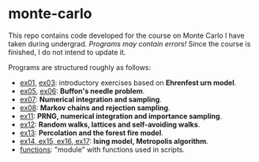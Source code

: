 # monte-carlo

This repo contains code developed for the course on Monte Carlo I have taken during undergrad. *Programs may contain errors!* Since the course is finished, I do not intend to update it.

Programs are structured roughly as follows:

- [ex01](https://github.com/Vini-BM/monte-carlo/tree/main/ex01), [ex03](https://github.com/Vini-BM/monte-carlo/tree/main/ex03): introductory exercises based on **Ehrenfest urn model**.
- [ex05](https://github.com/Vini-BM/monte-carlo/tree/main/ex05), [ex06](https://github.com/Vini-BM/monte-carlo/tree/main/ex06): **Buffon's needle problem**.
- [ex07](https://github.com/Vini-BM/monte-carlo/tree/main/ex07): **Numerical integration and sampling**.
- [ex08](https://github.com/Vini-BM/monte-carlo/tree/main/ex08): **Markov chains and rejection sampling**.
- [ex11](https://github.com/Vini-BM/monte-carlo/tree/main/ex11): **PRNG, numerical integration and importance sampling**.
- [ex12](https://github.com/Vini-BM/monte-carlo/tree/main/ex12): **Random walks, lattices and self-avoiding walks**.
- [ex13](https://github.com/Vini-BM/monte-carlo/tree/main/ex13): **Percolation and the forest fire model**.
- [ex14, ex15, ex16, ex17](https://github.com/Vini-BM/monte-carlo/tree/main/ising-model): **Ising model, Metropolis algorithm**.
- [functions](https://github.com/Vini-BM/monte-carlo/tree/main/functions): "module" with functions used in scripts.
  
